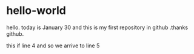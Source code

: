 # hello-world
hello. today is January 30 and this is my first repository in github .thanks github.

this if line 4 
and so we arrive to line 5